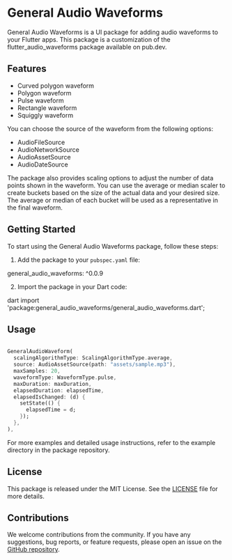 # General Audio Waveforms

General Audio Waveforms is a UI package for adding audio waveforms to your Flutter apps. This package is a customization of the flutter_audio_waveforms package available on pub.dev.

## Features

- Curved polygon waveform
- Polygon waveform
- Pulse waveform
- Rectangle waveform
- Squiggly waveform

You can choose the source of the waveform from the following options:

- AudioFileSource
- AudioNetworkSource
- AudioAssetSource
- AudioDateSource

The package also provides scaling options to adjust the number of data points shown in the waveform. You can use the average or median scaler to create buckets based on the size of the actual data and your desired size. The average or median of each bucket will be used as a representative in the final waveform.

## Getting Started

To start using the General Audio Waveforms package, follow these steps:

1. Add the package to your `pubspec.yaml` file:

  general_audio_waveforms: ^0.0.9


2. Import the package in your Dart code:

  dart import 'package:general_audio_waveforms/general_audio_waveforms.dart';


## Usage

```dart

GeneralAudioWaveform(
  scalingAlgorithmType: ScalingAlgorithmType.average,
  source: AudioAssetSource(path: "assets/sample.mp3"),
  maxSamples: 20,
  waveformType: WaveformType.pulse,
  maxDuration: maxDuration,
  elapsedDuration: elapsedTime,
  elapsedIsChanged: (d) {
    setState(() {
      elapsedTime = d;
    });
  },
),

```
For more examples and detailed usage instructions, refer to the example directory in the package repository.


## License

This package is released under the MIT License. See the [LICENSE](https://github.com/your-package-repo/LICENSE) file for more details.

## Contributions

We welcome contributions from the community. If you have any suggestions, bug reports, or feature requests, please open an issue on the [GitHub repository](https://github.com/your-package-repo).
